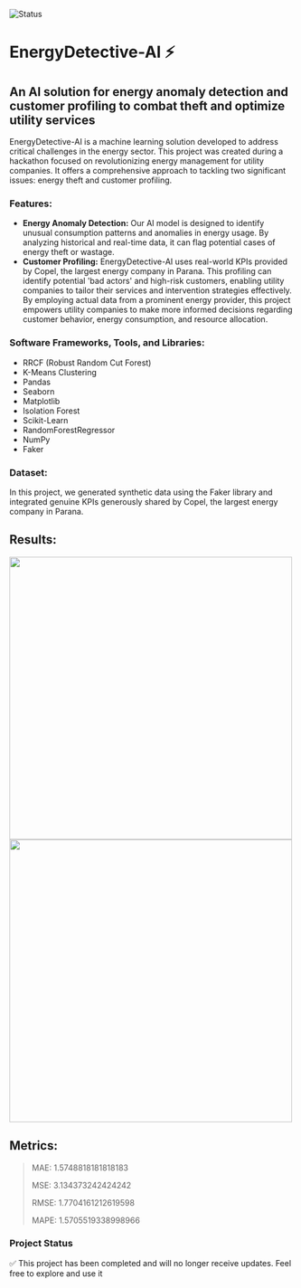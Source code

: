 ![Status](https://img.shields.io/badge/Status-Completed-brightgreen)


# EnergyDetective-AI ⚡
## An AI solution for energy anomaly detection and customer profiling to combat theft and optimize utility services

EnergyDetective-AI is a machine learning solution developed to address critical challenges in the energy sector. This project was created during a hackathon focused on revolutionizing energy management for utility companies. It offers a comprehensive approach to tackling two significant issues: energy theft and customer profiling.


### **Features:**

- **Energy Anomaly Detection:** Our AI model is designed to identify unusual consumption patterns and anomalies in energy usage. By analyzing historical and real-time data, it can flag potential cases of energy theft or wastage.
 - **Customer Profiling:** EnergyDetective-AI uses real-world KPIs provided by Copel, the largest energy company in Parana. This profiling can identify potential 'bad actors' and high-risk customers, enabling utility companies to tailor their services and intervention strategies effectively. By employing actual data from a prominent energy provider, this project empowers utility companies to make more informed decisions regarding customer behavior, energy consumption, and resource allocation.

### **Software Frameworks, Tools, and Libraries:**

 - RRCF (Robust Random Cut Forest)
 - K-Means Clustering
 - Pandas
 - Seaborn
 - Matplotlib
 - Isolation Forest
 - Scikit-Learn
 - RandomForestRegressor
 - NumPy
 - Faker

### **Dataset:**

In this project, we generated synthetic data using the Faker library and integrated genuine KPIs generously shared by Copel, the largest energy company in Parana.

## Results:

<img src="https://github.com/giuliamelao/EnergyDetective-AI/assets/106086930/063a2907-eab4-4f92-90fb-637d46ec42ec" width="500">
<img src="https://github.com/giuliamelao/EnergyDetective-AI/assets/106086930/c3e15c61-a481-41bf-994c-5ba98da5a677" width="500">

## Metrics:

> MAE:  1.5748818181818183
> 
> MSE:  3.134373242424242
>
> RMSE: 1.7704161212619598
>
> MAPE: 1.5705519338998966


### Project Status
✅ This project has been completed and will no longer receive updates. Feel free to explore and use it

